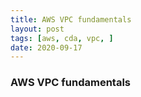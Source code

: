 ```yaml
---
title: AWS VPC fundamentals
layout: post
tags: [aws, cda, vpc, ]
date: 2020-09-17
---
```


### AWS VPC fundamentals
